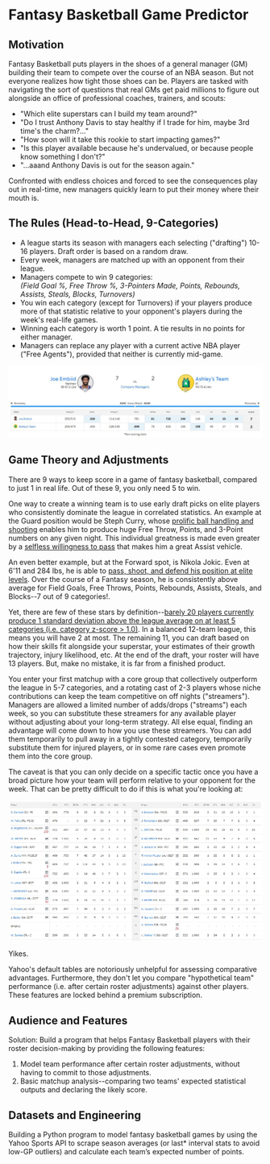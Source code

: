 # Fantasy Basketball Game Predictor

## Motivation
Fantasy Basketball puts players in the shoes of a general manager (GM) building their team to compete over the course of an NBA season. But not everyone realizes how tight those shoes can be. Players are tasked with navigating the sort of questions that real GMs get paid millions to figure out alongside an office of professional coaches, trainers, and scouts: 

- "Which elite superstars can I build my team around?"
- "Do I trust Anthony Davis to stay healthy if I trade for him, maybe 3rd time's the charm?..."
- "How soon will it take this rookie to start impacting games?"
- "Is this player available because he's undervalued, or because people know something I don't?"
- "...aaand Anthony Davis is out for the season again."

Confronted with endless choices and forced to see the consequences play out in real-time, new managers quickly learn to put their money where their mouth is.

## The Rules (Head-to-Head, 9-Categories)
  - A league starts its season with managers each selecting ("drafting") 10-16 players. Draft order is based on a random draw.
  - Every week, managers are matched up with an opponent from their league.
  - Managers compete to win 9 categories: \
    _(Field Goal %, Free Throw %, 3-Pointers Made, Points, Rebounds, Assists, Steals, Blocks, Turnovers)_
  - You win each category (except for Turnovers) if your players produce more of that statistic relative to your opponent's players during the week's real-life games.
  - Winning each category is worth 1 point. A tie results in no points for either manager.
  - Managers can replace any player with a current active NBA player ("Free Agents"), provided that neither is currently mid-game. 

![](https://github.com/mattguev/hoop-dreams/blob/main/yfmatchup.JPG?raw=true)

## Game Theory and Adjustments

There are 9 ways to keep score in a game of fantasy basketball, compared to just 1 in real life. Out of these 9, you only need 5 to win.

One way to create a winning team is to use early draft picks on elite players who consistently dominate the league in correlated statistics. An example at the Guard position would be Steph Curry, whose [prolific ball handling and shooting](https://www.youtube.com/watch?v=7fPcse1phtk) enables him to produce huge Free Throw, Points, and 3-Point numbers on any given night. This individual greatness is made even greater by a [selfless willingness to pass](https://www.youtube.com/watch?v=rL_OflGAg1M) that makes him a great Assist vehicle.

An even better example, but at the Forward spot, is Nikola Jokic. Even at 6'11 and 284 lbs, he is able to [pass, shoot, and defend his position at elite levels](https://www.youtube.com/watch?v=hQQQDc98efQ). Over the course of a Fantasy season, he is consistently above average for Field Goals, Free Throws, Points, Rebounds, Assists, Steals, and Blocks--7 out of 9 categories!.

Yet, there are few of these stars by definition--[barely 20 players currently produce 1 standard deviation above the league average on at least 5 categories (i.e. category z-score > 1.0)](https://hashtagbasketball.com/fantasy-basketball-rankings). In a balanced 12-team league, this means you will have 2 at most. The remaining 11, you can draft based on how their skills fit alongside your superstar, your estimates of their growth trajectory, injury likelihood, etc. At the end of the draft, your roster will have 13 players. But, make no mistake, it is far from a finished product.

You enter your first matchup with a core group that collectively outperform the league in 5-7 categories, and a rotating cast of 2-3 players whose niche contributions can keep the team competitive on off nights ("streamers"). Managers are allowed a limited number of adds/drops ("streams") each week, so you can substitute these streamers for any available player without adjusting about your long-term strategy. All else equal, finding an advantage will come down to how you use these streamers. You can add them temporarily to pull away in a tightly contested category, temporarily substitute them for injured players, or in some rare cases even promote them into the core group. 

The caveat is that you can only decide on a specific tactic once you have a broad picture how your team will perform relative to your opponent for the week. That can be pretty difficult to do if this is what you're looking at:

![](https://github.com/mattguev/hoop-dreams/blob/main/yfmatchup2.JPG?raw=true)

Yikes. 

Yahoo's default tables are notoriously unhelpful for assessing comparative advantages. Furthermore, they don't let you compare "hypothetical team" performance (i.e. after certain roster adjustments) against other players. These features are locked behind a premium subscription.

## Audience and Features
Solution: Build a program that helps Fantasy Basketball players with their roster decision-making by providing the following features:

1. Model team performance after certain roster adjustments, without having to commit to those adjustments.
2. Basic matchup analysis--comparing two teams' expected statistical outputs and declaring the likely score.

## Datasets and Engineering 

Building a Python program to model fantasy basketball games by using the Yahoo Sports API to scrape season averages (or last* interval stats to avoid low-GP outliers) and calculate each team’s expected number of points.




